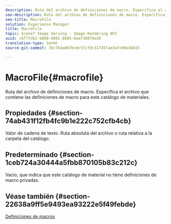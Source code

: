```yaml
---
description: Ruta del archivo de definiciones de macro. Especifica el archivo que contiene las definiciones de macro para este catálogo de materiales.
seo-description: Ruta del archivo de definiciones de macro. Especifica el archivo que contiene las definiciones de macro para este catálogo de materiales.
seo-title: MacroFile
solution: Experience Manager
title: MacroFile
topic: Scene7 Image Serving - Image Rendering API
uuid: cbf7fd62-b868-4891-8b95-0aaf38078a36
translation-type: tm+mt
source-git-commit: 7bc7b3a86fbcdc57cfdc31745fae3afc06e44b15

---
```



# MacroFile{#macrofile}

Ruta del archivo de definiciones de macro. Especifica el archivo que contiene las definiciones de macro para este catálogo de materiales.

## Propiedades {#section-74ab431f12fb4fc9b1e222c752cfb4cb}

Valor de cadena de texto. Ruta absoluta del archivo o ruta relativa a la carpeta del catálogo.

## Predeterminado {#section-1ceb724a30444a5fbb870105b83c212c}

Vacío, que indica que este catálogo de material no tiene definiciones de macro privadas.

## Véase también {#section-22638a9ff5e9493ea93222e5f49febde}

[Definiciones de macros](../../../../../ir-api/material-cat/image-rendering-api-ref/c-ir-material-catalog/c-ir-macro-definition-reference/c-ir-macro-definition-reference.md#concept-477b77fa187147bfa55fa67134d4a453)
